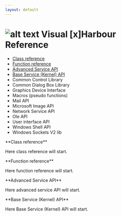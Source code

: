 ```yaml
---
layout: default
---
```

![alt text](favicon.ico "Visual [x]Harbour Reference") Visual [x]Harbour Reference
====================
* [Class reference](#class_ref "Visual [x]Harbour class reference")  
* [Function reference](#function_ref "Visual [x]Harbour function reference")  
* [Advanced Service API](#advanced_service_api "Visual [x]Harbour Advanced Service API")  
* [Base Service (Kernel) API](#base_service_kernel_api "Visual [x]Harbour Base Service (Kernel) API")  
* Common Control Library  
* Common Dialog Box Library  
* Graphics Device Interface  
* Macros (pseudo functions)  
* Mail API  
* Microsoft Image API  
* Network Service API  
* Ole API  
* User interface API  
* Windows Shell API  
* Windows Sockets V2 lib  


<SECTION ID="class_ref">
</SECTION>
**Class reference**

Here class reference will start.


<SECTION ID="function_ref">
</SECTION>
**Function reference**

Here function reference will start.


<SECTION ID="advanced_service_api">
</SECTION>
**Advanced Service API**

Here advanced service API will start.


<SECTION ID="base_service_kernel_api">
</SECTION>
**Base Service (Kernel) API**

Here Base Service (Kernel) API will start.





